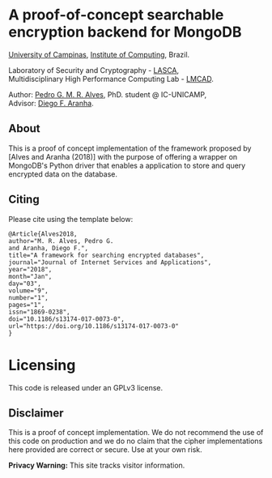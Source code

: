 # A proof-of-concept searchable encryption backend for MongoDB

[University of Campinas](http://www.unicamp.br), [Institute of Computing](http://www.ic.unicamp.br), Brazil.

Laboratory of Security and Cryptography - [LASCA](http://www.lasca.ic.unicamp.br),<br>
Multidisciplinary High Performance Computing Lab - [LMCAD](http://www.lmcad.ic.unicamp.br). <br>

Author: [Pedro G. M. R. Alves](http://www.iampedro.com), PhD. student @ IC-UNICAMP,<br/>
Advisor: [Diego F. Aranha](http://www.ic.unicamp.br/~dfaranha). <br/>

## About

This is a proof of concept implementation of the framework proposed by [Alves and Aranha (2018)] with the purpose of offering a wrapper on MongoDB's Python driver that enables a application to store and query encrypted data on the database.

## Citing
Please cite using the template below:

	@Article{Alves2018,
	author="M. R. Alves, Pedro G.
	and Aranha, Diego F.",
	title="A framework for searching encrypted databases",
	journal="Journal of Internet Services and Applications",
	year="2018",
	month="Jan",
	day="03",
	volume="9",
	number="1",
	pages="1",
	issn="1869-0238",
	doi="10.1186/s13174-017-0073-0",
	url="https://doi.org/10.1186/s13174-017-0073-0"
	}



# Licensing

This code is released under an GPLv3 license.

## Disclaimer

This is a proof of concept implementation. We do not recommend the use of this code on production and we do no claim that the cipher implementations here provided are correct or secure. Use at your own risk.


**Privacy Warning:** This site tracks visitor information.


